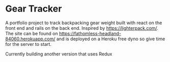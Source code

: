 # Gear Tracker

A portfolio project to track backpacking gear weight built with react on the front end and rails on the back end. Inspired by https://lighterpack.com/. The site can be found on https://fathomless-headland-84060.herokuapp.com/ and is deployed on a  Heroku free dyno so give time for the server to start. 

Currently building another version that uses Redux